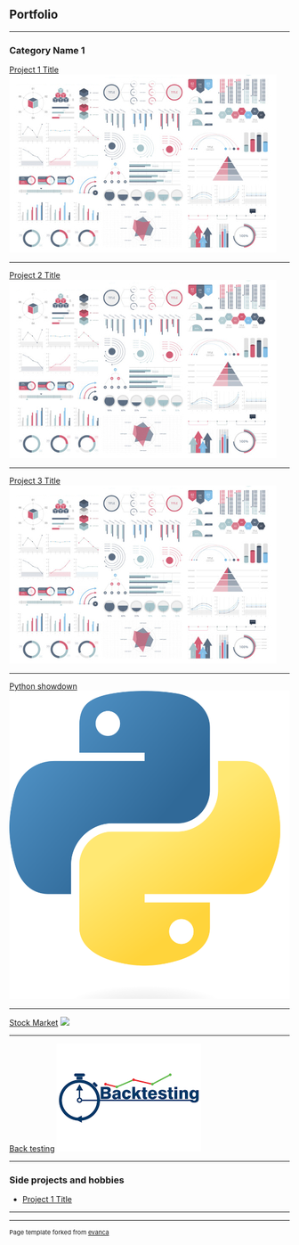 ## Portfolio

---

### Category Name 1 

[Project 1 Title](/sample_page)
<img src="images/dummy_thumbnail.jpg?raw=true"/>

---
[Project 2 Title](/pdf/sample_presentation.pdf)
<img src="images/dummy_thumbnail.jpg?raw=true"/>

---
[Project 3 Title](http://example.com/)
<img src="images/dummy_thumbnail.jpg?raw=true"/>

---
[Python showdown](/python)
<img src="images/python.png?raw=true"/>

---
[Stock Market](/stock_market)
<img src="images/stock_market.avif?raw=true"/>

---
[Back testing](/back_testing)
<img src="images/back_testing.png?raw=true"/>

---

### Side projects and hobbies

- [Project 1 Title](http://example.com/)

---




---
<p style="font-size:11px">Page template forked from <a href="https://github.com/evanca/quick-portfolio">evanca</a></p>
<!-- Remove above link if you don't want to attibute -->
